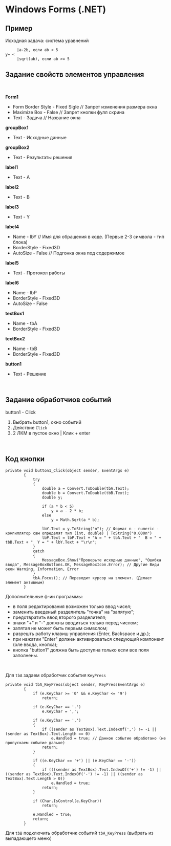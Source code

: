 # Windows Forms (.NET)

## Пример
Исходная задача: система уравнений
```
     |a-2b, если ab < 5
y= <
     |sqrt(ab), если ab >= 5
```

## Задание свойств элементов управления
<br>

**Form1**
- Form Border Style - Fixed Sigle // Запрет изменения размера окна
- Maximize Box - False // Запрет кнопки фулл скрина
- Text - Задача // Название окна

**groupBox1**
- Text - Исходные данные

**groupBox2**
- Text - Результаты решения

**label1**
- Text - A

**label2**
- Text - B

**label3**
- Text - Y

**label4**
- Name - lbY // Имя для обращения в коде. (Первые 2-3 символа - тип блока)
- BorderStyle - Fixed3D
- AutoSize - False // Подгонка окна под содержимое

**label5**
- Text - Протокол работы

**label6**
- Name - lbP
- BorderStyle - Fixed3D
- AutoSize - False

**textBox1**
- Name - tbA
- BorderStyle - Fixed3D

**textBox2**
- Name - tbB
- BorderStyle - Fixed3D

**button1**
- Text - Решение

<br>

## Задание обработчиов событий

button1 - Click

1) Выбрать button1, окно событий
2) Действие `Click`
3) 2 ЛКМ в пустое окно | Клик + enter

<br>

## Код кнопки

```
private void button1_Click(object sender, EventArgs e)
        {
            try
            {
                double a = Convert.ToDouble(tbA.Text);
                double b = Convert.ToDouble(tbB.Text);
                double y;

                if (a * b < 5)
                    y = a - 2 * b;
                else
                    y = Math.Sqrt(a * b);

                lbY.Text = y.ToString("n"); // Формат n - numeric - компиллятор сам определят тип (int, double) | ToString("0.000n")
                lbP.Text = lbP.Text + "A = " + tbA.Text + "  B = " + tbB.Text + "  Y = " + lbY.Text + "\r\n";
            }
            catch
            {
                MessageBox.Show("Проверьте исходные данные", "Ошибка ввода", MessageBoxButtons.OK, MessageBoxIcon.Error); // Другие Виды окон Warning, Information, Error
            }
            tbA.Focus(); // Переводит курсор на элемент. (Делает элемент активным)
        }
```

Дополнительные ф-ии программы:
- в поля редактирования возможен только ввод чисел;
- заменить введеный разделитель "точка" на "запятую";
- предотвратить ввод второго разделителя;
- знаки "+" и "-" должны вводиться только перед числом;
- запятая не может быть первым символом;
- разрешть работу клавиш управления (Enter, Backspace и др.);
- при нажатии "Enter" должен активироваться следующий компонент (оле ввода, кнопка);
- кнопка "button1" должна быть доступна только если все поля заполнены.

<br>

Для `tbA` задаем обработчик события `KeyPress`

```
private void tbA_KeyPress(object sender, KeyPressEventArgs e)
        {
            if (e.KeyChar >= '0' && e.KeyChar <= '9')
                return;

            if (e.KeyChar == '.')
                e.KeyChar = ',';

            if (e.KeyChar == ',')
            {
                if ((sender as TextBox).Text.IndexOf(',') != -1 || (sender as TextBox).Text.Length == 0)
                    e.Handled = true; // Данное событие обработано (не пропускаем событие дальше)
                return;
            }

            if ((e.KeyChar == '+') || (e.KeyChar == '-'))
            {
                if (((sender as TextBox).Text.IndexOf('+') != -1) || ((sender as TextBox).Text.IndexOf('-') != -1) || ((sender as TextBox).Text.Length > 0))
                    e.Handled = true;
                return;
            }

            if (Char.IsControl(e.KeyChar))
                return;

            e.Handled = true;
            return;
        }
```

Для `tbB` подключить обработчик событий `tbA_KeyPress` (выбрать из выпадающего меню)
